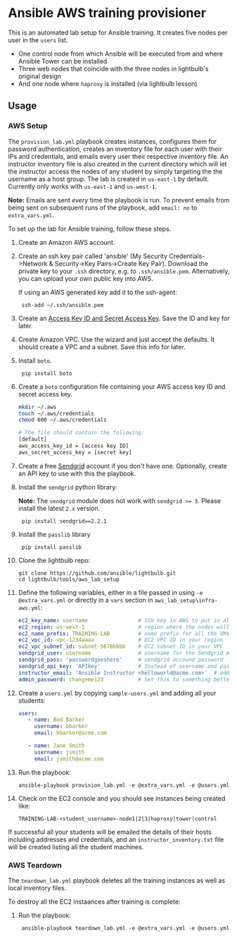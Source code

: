 Ansible AWS training provisioner
================================

This is an automated lab setup for Ansible training. It creates five nodes per user in the `users` list.

* One control node from which Ansible will be executed from and where Ansible Tower can be installed
* Three web nodes that coincide with the three nodes in lightbulb's original design
* And one node where `haproxy` is installed (via lightbulb lesson)

## Usage ##


### AWS Setup ###

The `provision_lab.yml` playbook creates instances, configures them for password authentication, creates an inventory file for each user with their IPs and credentials, and emails every user their respective inventory file. An instructor inventory file is also created in the current directory which will let the instructor access the nodes of any student by simply targeting the the username as a host group. The lab is created in `us-east-1` by default.  Currently only works with `us-east-1` and `us-west-1`.

**Note:** Emails are sent _every_ time the playbook is run. To prevent emails from being sent on subsequent runs of the playbook, add `email: no` to `extra_vars.yml`.

To set up the lab for Ansible training, follow these steps.

1. Create an Amazon AWS account.

2. Create an ssh key pair called 'ansible' (My Security Credentials->Network & Security->Key Pairs->Create Key Pair). Download the private key to your `.ssh` directory, e.g. to `.ssh/ansible.pem`. Alternatively, you can upload your own public key into AWS.

      If using an AWS generated key add it to the ssh-agent:

        ssh-add ~/.ssh/ansible.pem

3. Create an [Access Key ID and Secret Access Key](http://docs.aws.amazon.com/AWSSimpleQueueService/latest/SQSGettingStartedGuide/AWSCredentials.html).  Save the ID and key for later. 

4. Create Amazon VPC.   Use the wizard and just accept the defaults.   It should create a VPC and a subnet. Save this info for later.

5. Install `boto`.

        pip install boto

6. Create a `boto` configuration file containing your AWS access key ID and secret access key.

    ```bash
    mkdir ~/.aws
    touch ~/.aws/credentials
    chmod 600 ~/.aws/credentials

    # The file should contain the following:
    [default]
    aws_access_key_id = [access key ID]
    aws_secret_access_key = [secret key]
    ```

7. Create a free [Sendgrid](http://sendgrid.com) account if you don't have one. Optionally, create an API key to use with this the playbook.

8. Install the `sendgrid` python library:

    **Note:** The `sendgrid` module does not work with `sendgrid >= 3`. Please install the latest `2.x` version.

        pip install sendgrid==2.2.1
        
9. Install the `passlib` library

        pip install passlib

10. Clone the lightbulb repo:

        git clone https://github.com/ansible/lightbulb.git
        cd lightbulb/tools/aws_lab_setup

11. Define the following variables, either in a file passed in using `-e @extra_vars.yml` or directly in a `vars` section in `aws_lab_setup\infra-aws.yml`:

      ```yaml
      ec2_key_name: username                # SSH key in AWS to put in all the instances
      ec2_region: us-west-1                 # region where the nodes will live
      ec2_name_prefix: TRAINING-LAB         # name prefix for all the VMs
      ec2_vpc_id: vpc-1234aaaa              # EC2 VPC ID in your region
      ec2_vpc_subnet_id: subnet-5678bbbb    # EC2 subnet ID in your VPC
      sendgrid_user: username               # username for the Sendgrid module
      sendgrid_pass: 'passwordgoeshere'     # sendgrid accound password
      sendgrid_api_key: 'APIkey'            # Instead of username and password, you may use an API key. Don't define both.
      instructor_email: 'Ansible Instructor <helloworld@acme.com>'  # address you want the emails to arrive from
      admin_password: changeme123           # Set this to something better if you'd like. Defaults to 'LearnAnsible[two digit month][two digit year]', e.g., LearnAnsible0416
      ```

12. Create a `users.yml` by copying `sample-users.yml` and adding all your students:

     ```yaml
     users:
        - name: Bod Barker
          username: bbarker
          email: bbarker@acme.com

        - name: Jane Smith
          username: jsmith
          email: jsmith@acme.com
     ```

13. Run the playbook:

        ansible-playbook provision_lab.yml -e @extra_vars.yml -e @users.yml

14. Check on the EC2 console and you should see instances being created like:

        TRAINING-LAB-<student_username>-node1|2|3|haproxy|tower|control

If successful all your students will be emailed the details of their hosts including addresses and credentials, and an `instructor_inventory.txt` file will be created listing all the student machines.


### AWS Teardown ###

The `teardown_lab.yml` playbook deletes all the training instances as well as local inventory files.

To destroy all the EC2 instaances after training is complete:

1. Run the playbook:

        ansible-playbook teardown_lab.yml -e @extra_vars.yml -e @users.yml
